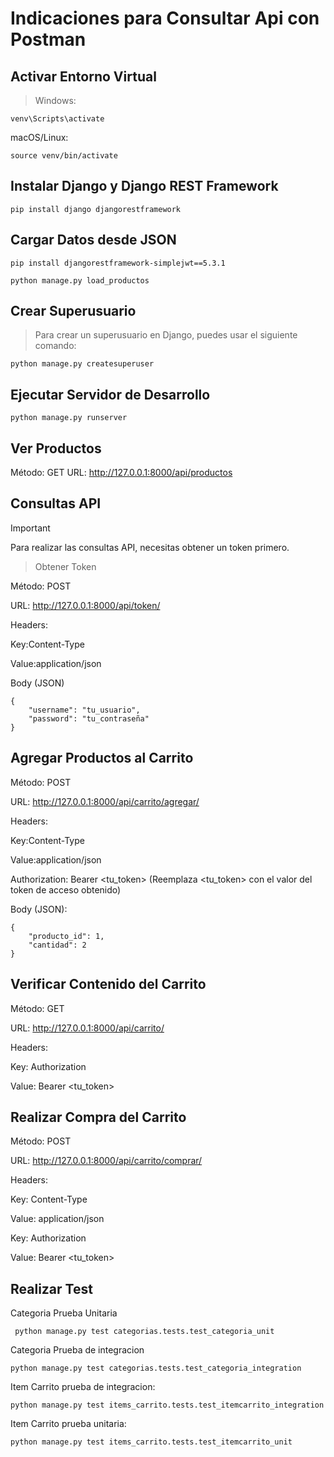 # Indicaciones para Consultar Api con Postman

## Activar Entorno Virtual
> Windows:
```
venv\Scripts\activate
```
macOS/Linux:
```
source venv/bin/activate
```

## Instalar Django y Django REST Framework
```
pip install django djangorestframework
```` 
## Cargar Datos desde JSON
```
pip install djangorestframework-simplejwt==5.3.1
```
```
python manage.py load_productos
```

## Crear Superusuario
> Para crear un superusuario en Django, puedes usar el siguiente comando:

```
python manage.py createsuperuser
````

## Ejecutar Servidor de Desarrollo
```
python manage.py runserver
```
## Ver Productos

Método: GET
URL: http://127.0.0.1:8000/api/productos


## Consultas API
> [!IMPORTANT]
Para realizar las consultas API, necesitas obtener un token primero.

>Obtener Token

Método: POST

URL: http://127.0.0.1:8000/api/token/

Headers:

Key:Content-Type

Value:application/json

Body (JSON)

```
{
    "username": "tu_usuario",
    "password": "tu_contraseña"
}
```

## Agregar Productos al Carrito

Método: POST

URL: http://127.0.0.1:8000/api/carrito/agregar/

Headers:

Key:Content-Type

Value:application/json

Authorization: Bearer <tu_token> (Reemplaza <tu_token> con el valor del token de acceso obtenido)

Body (JSON):

```
{
    "producto_id": 1,
    "cantidad": 2
}
```

## Verificar Contenido del Carrito

Método: GET

URL: http://127.0.0.1:8000/api/carrito/

Headers:

Key: Authorization

Value: Bearer <tu_token>


## Realizar Compra del Carrito

Método: POST

URL: http://127.0.0.1:8000/api/carrito/comprar/

Headers:

Key: Content-Type

Value: application/json

Key: Authorization

Value: Bearer <tu_token>

## Realizar Test

Categoria Prueba Unitaria
```
 python manage.py test categorias.tests.test_categoria_unit
```

Categoria Prueba de integracion
```
python manage.py test categorias.tests.test_categoria_integration
```

Item Carrito prueba de integracion: 

```
python manage.py test items_carrito.tests.test_itemcarrito_integration
```

Item Carrito prueba unitaria: 
```
python manage.py test items_carrito.tests.test_itemcarrito_unit
```



